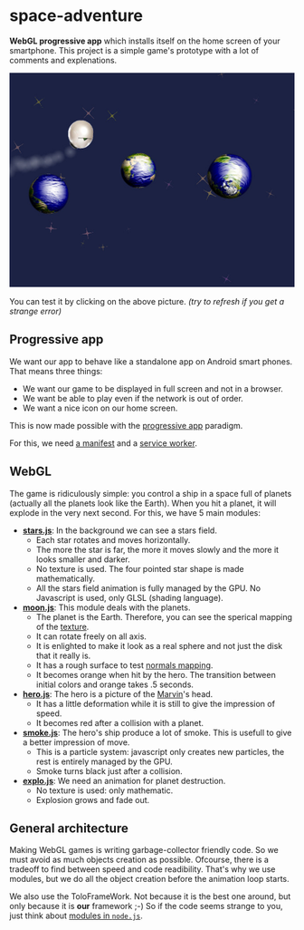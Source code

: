 # space-adventure
**WebGL progressive app** which installs itself on the home screen of your smartphone.
This project is a simple game's prototype with a lot of comments and explenations.

[![Screen Shot](img/screen-shot.jpg)](https://tolokoban.github.io/space-adventure)

You can test it by clicking on the above picture.
_(try to refresh if you get a strange error)_

## Progressive app

We want our app to behave like a standalone app on Android smart phones.
That means three things:
* We want our game to be displayed in full screen and not in a browser.
* We want be able to play even if the network is out of order.
* We want a nice icon on our home screen.

This is now made possible with the [progressive app](https://developers.google.com/web/updates/2015/03/increasing-engagement-with-app-install-banners-in-chrome-for-android?hl=en) paradigm.

For this, we need [a manifest](src/mod/manifest.json) and a [service worker](src/mod/offline.wrk).

## WebGL

The game is ridiculously simple: you control a ship in a space full of planets (actually all the planets look like the Earth).
When you hit a planet, it will explode in the very next second. For this, we have 5 main modules:
* __[stars.js](src/mod/stars.js)__: In the background we can see a stars field.
    * Each star rotates and moves horizontally.
    * The more the star is far, the more it moves slowly and the more it looks smaller and darker.
    * No texture is used. The four pointed star shape is made mathematically.
    * All the stars field animation is fully managed by the GPU. No Javascript is used, only GLSL (shading language).
* __[moon.js](src/mod/moon.js)__: This module deals with the planets.
    * The planet is the Earth. Therefore, you can see the sperical mapping of the [texture](src/mod/app/earth.png).
    * It can rotate freely on all axis.
    * It is enlighted to make it look as a real sphere and not just the disk that it really is.
    * It has a rough surface to test [normals mapping](src/mod/app/moon.png).
    * It becomes orange when hit by the hero. The transition between initial colors and orange takes .5 seconds.
* __[hero.js](src/mod/hero.js)__: The hero is a picture of the [Marvin](https://en.wikipedia.org/wiki/Marvin_(character))'s head.
    * It has a little deformation while it is still to give the impression of speed.
    * It becomes red after a collision with a planet.
* __[smoke.js](src/mod/smoke.js)__: The hero's ship produce a lot of smoke. This is usefull to give a better impression of move.
    * This is a particle system: javascript only creates new particles, the rest is entirely managed by the GPU.
    * Smoke turns black just after a collision.
* __[explo.js](src/mod/explo.js)__: We need an animation for planet destruction.
    * No texture is used: only mathematic.
    * Explosion grows and fade out.
    
## General architecture

Making WebGL games is writing garbage-collector friendly code.
So we must avoid as much objects creation as possible.
Ofcourse, there is a tradeoff to find between speed and code readibility.
That's why we use modules, but we do all the object creation before the animation loop starts.

We also use the ToloFrameWork. Not because it is the best one around, but only because it is **our** framework ;-)
So if the code seems strange to you, just think about [modules in `node.js`](https://nodejs.org/api/modules.html).


